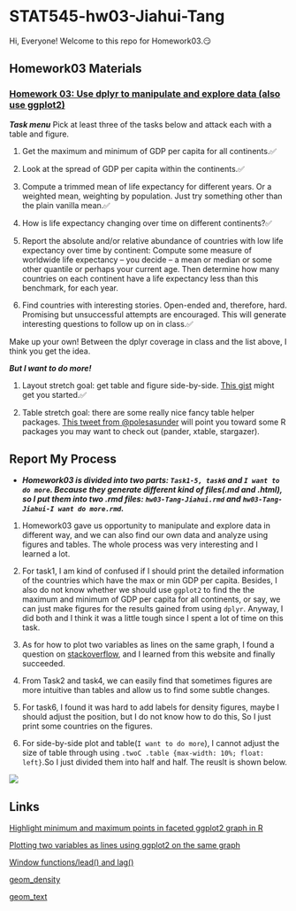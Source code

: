 
# STAT545-hw03-Jiahui-Tang

Hi, Everyone! Welcome to this repo for Homework03.:smirk:

## Homework03 Materials

### [Homework 03: Use dplyr to manipulate and explore data (also use ggplot2)](https://stat545.com/hw03_dplyr-and-more-ggplot2.html)

***Task menu*** 
Pick at least three of the tasks below and attack each with a table and figure.

1. Get the maximum and minimum of GDP per capita for all continents.:white_check_mark:

2. Look at the spread of GDP per capita within the continents.:white_check_mark:

3. Compute a trimmed mean of life expectancy for different years. Or a weighted mean, weighting by population. Just try something other than the plain vanilla mean.:white_check_mark:

4. How is life expectancy changing over time on different continents?:white_check_mark:

5. Report the absolute and/or relative abundance of countries with low life expectancy over time by continent: Compute some measure of worldwide life expectancy – you decide – a mean or median or some other quantile or perhaps your current age. Then determine how many countries on each continent have a life expectancy less than this benchmark, for each year.

6. Find countries with interesting stories. Open-ended and, therefore, hard. Promising but unsuccessful attempts are encouraged. This will generate interesting questions to follow up on in class.:white_check_mark:

Make up your own! Between the dplyr coverage in class and the list above, I think you get the idea.

***But I want to do more!***

1. Layout stretch goal: get table and figure side-by-side. [This gist](https://gist.github.com/jennybc/e9e9aba6ba18c72cec26) might get you started.:white_check_mark:

2. Table stretch goal: there are some really nice fancy table helper packages. [This tweet from @polesasunder](https://twitter.com/polesasunder/status/464132152347475968) will point you toward some R packages you may want to check out (pander, xtable, stargazer).

## Report My Process

+ ***Homework03 is divided into two parts: `Task1-5, task6` and `I want to do more`. Because they generate different kind of files(.md and .html), so I put them into two .rmd files: `hw03-Tang-Jiahui.rmd` and `hw03-Tang-Jiahui-I want do more.rmd`.***

1. Homework03 gave us opportunity to manipulate and explore data in different way, and we can also find our own data and analyze using figures and tables. The whole process was very interesting and I learned a lot.

2. For task1, I am kind of confused if I should print the detailed information of the countries which have the max or min GDP per capita. Besides, I also do not know whether we should use `ggplot2` to find the the maximum and minimum of GDP per capita for all continents, or say, we can just make figures for the results gained from using `dplyr`. Anyway, I did both and I think it was a little tough since I spent a lot of time on this task.

3. As for how to plot two variables as lines on the same graph, I found a question on [stackoverflow](https://stackoverflow.com/questions/3777174/plotting-two-variables-as-lines-using-ggplot2-on-the-same-graph), and I learned from this website and finally succeeded.

4. From Task2 and task4, we can easily find that sometimes figures are more intuitive than tables and allow us to find some subtle changes.

5. For task6, I found it was hard to add labels for density figures, maybe I should adjust the position, but I do not know how to do this, So I just print some countries on the figures.  

6. For side-by-side plot and table(`I want to do more`), I cannot adjust the size of table through using `.twoC .table {max-width: 10%; float: left}`.So I just divided them into half and half. The reuslt is shown below.

![](https://github.com/Tangjiahui26/STAT545-hw-Tang-Jiahui/blob/master/pics/side-by-side%20table%20and%20plot.png)

## Links
[Highlight minimum and maximum points in faceted ggplot2 graph in R](https://stackoverflow.com/questions/29375169/highlight-minimum-and-maximum-points-in-faceted-ggplot2-graph-in-r)

[Plotting two variables as lines using ggplot2 on the same graph](https://stackoverflow.com/questions/3777174/plotting-two-variables-as-lines-using-ggplot2-on-the-same-graph)

[Window functions/lead() and lag()](https://cran.r-project.org/web/packages/dplyr/vignettes/window-functions.html)

[geom_density](http://ggplot.yhathq.com/docs/geom_density.html)

[geom_text](http://ggplot.yhathq.com/docs/geom_text.html)